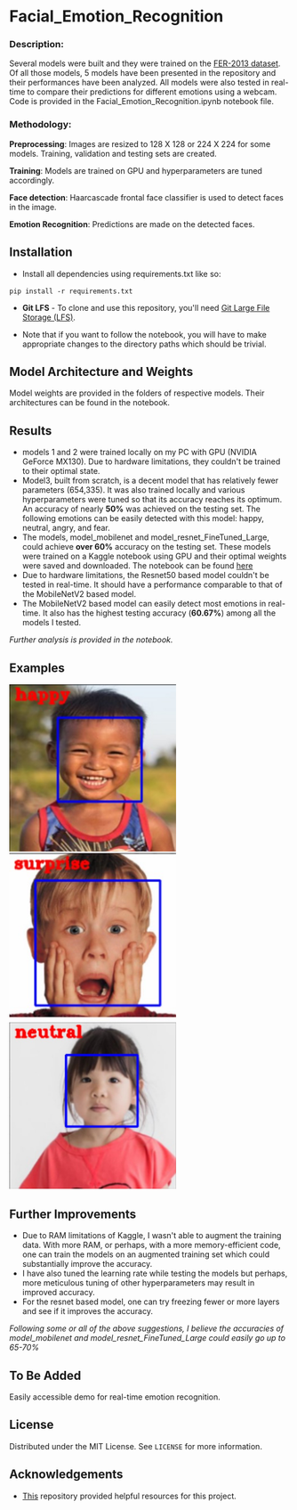 # Facial_Emotion_Recognition

### Description:
Several models were built and they were trained on the [FER-2013 dataset](https://www.kaggle.com/msambare/fer2013). Of all those models, 5 models have been presented in the repository and their performances have been analyzed. All models were also tested in real-time to compare their predictions for different emotions using a webcam. Code is provided in the Facial_Emotion_Recognition.ipynb notebook file. 

### Methodology:

**Preprocessing**: Images are resized to 128 X 128 or 224 X 224 for some models. Training, validation and testing sets are created.

**Training**: Models are trained on GPU and hyperparameters are tuned accordingly.

**Face detection**: Haarcascade frontal face classifier is used to detect faces in the image.

**Emotion Recognition**: Predictions are made on the detected faces.

## Installation

* Install all dependencies using requirements.txt like so:

```shell
pip install -r requirements.txt
```  

* **Git LFS** - To clone and use this repository, you'll need [Git Large File Storage (LFS)](https://git-lfs.github.com/).

* Note that if you want to follow the notebook, you will have to make appropriate changes to the directory paths which should be trivial.


## Model Architecture and Weights
Model weights are provided in the folders of respective models. Their architectures can be found in the notebook.

## Results
* models 1 and 2 were trained locally on my PC with GPU (NVIDIA GeForce MX130). Due to hardware limitations, they couldn't be trained to their optimal state.
* Model3, built from scratch, is a decent model that has relatively fewer parameters (654,335). It was also trained locally and various hyperparameters were tuned so that its accuracy reaches its optimum.
An accuracy of nearly **50%** was achieved on the testing set. The following emotions can be easily detected with this model: happy, neutral, angry, and fear.
* The models, model_mobilenet and model_resnet_FineTuned_Large, could achieve **over 60%** accuracy on the testing set. These models were trained on a Kaggle notebook using GPU and their optimal weights were saved and downloaded.
The notebook can be found [here](https://www.kaggle.com/masterofsnippets/face-emotion-recognition)
* Due to hardware limitations, the Resnet50 based model couldn't be tested in real-time. It should have a performance comparable to that of the MobileNetV2 based model.
* The MobileNetV2 based model can easily detect most emotions in real-time. It also has the highest testing accuracy (**60.67%**) among all the models I tested.

*Further analysis is provided in the notebook.*

## Examples

<p float="left">
  <img src="https://github.com/Mihirsahu2307/Facial_Emotion_Recognition/blob/master/Examples/Happy_Predicted.jpg" width="300" />
  <img src="https://github.com/Mihirsahu2307/Facial_Emotion_Recognition/blob/master/Examples/Surprise_Predicted.jpg" width="300" /> 
  <img src="https://github.com/Mihirsahu2307/Facial_Emotion_Recognition/blob/master/Examples/Neutral_Predicted.jpg" width="300" />
</p>

## Further Improvements
* Due to RAM limitations of Kaggle, I wasn't able to augment the training data. With more RAM, or perhaps, with a more memory-efficient code, one can train the models on an augmented training set which could substantially improve the accuracy.
* I have also tuned the learning rate while testing the models but perhaps, more meticulous tuning of other hyperparameters may result in improved accuracy.
* For the resnet based model, one can try freezing fewer or more layers and see if it improves the accuracy.

*Following some or all of the above suggestions, I believe the accuracies of model_mobilenet and model_resnet_FineTuned_Large could easily go up to 65-70%*

## To Be Added

Easily accessible demo for real-time emotion recognition.

## License

Distributed under the MIT License. See `LICENSE` for more information.

## Acknowledgements
* [This](https://github.com/oarriaga/face_classification) repository provided helpful resources for this project.
